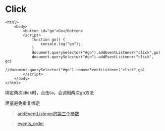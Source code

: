 # Click    
    
    <html>
        <body>
            <button id="go">Go</button>
            <script>
                function go() {
                    console.log("go");
                }
                document.querySelector("#go").addEventListener("click",go)
                document.querySelector("#go").addEventListener("click", go)                         
                //document.querySelector("#go").removeEventListener("click",go)         
            </script>
        </body>
    </html>

绑定两次click时，点击`Go`，会调用两次go方法

尽量避免重复绑定

> [addEventListener的第三个参数](https://blog.csdn.net/sunrunning/article/details/80199842)

> [events_order](https://www.quirksmode.org/js/events_order.html#link4)

> [](https://developer.mozilla.org/zh-CN/docs/Web/API/EventTarget/addEventListener)

> [](https://developer.mozilla.org/en-US/docs/Web/API/EventTarget/removeEventListener)